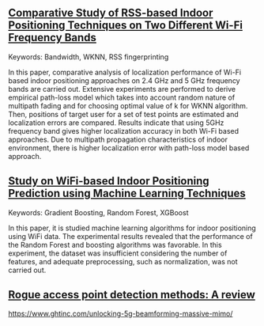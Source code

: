 ## [Comparative Study of RSS-based Indoor Positioning Techniques on Two Different Wi-Fi Frequency Bands](https://ieeexplore.ieee.org/document/9158211)

Keywords: Bandwidth, WKNN, RSS fingerprinting

In this paper, comparative analysis of localization performance of Wi-Fi based indoor positioning approaches on 2.4 GHz and 5 GHz frequency bands are carried out. Extensive experiments are performed to derive empirical path-loss model which takes into account random nature of multipath fading and for choosing optimal value of k for WKNN algorithm. Then, positions of target user for a set of test points are estimated and localization errors are compared. Results indicate that using 5GHz frequency band gives higher localization accuracy in both Wi-Fi based approaches. Due to multipath propagation characteristics of indoor environment, there is higher localization error with path-loss model based approach.

## [Study on WiFi-based Indoor Positioning Prediction using Machine Learning Techniques](https://ieeexplore.ieee.org/document/10393117) 

Keywords: Gradient Boosting, Random Forest, XGBoost

In this paper, it is studied machine learning algorithms for indoor positioning using WiFi data. The experimental results revealed that the performance of the Random Forest and boosting algorithms was favorable. In this experiment, the dataset was insufficient considering the number of features, and adequate preprocessing, such as normalization, was not carried out.


## [Rogue access point detection methods: A review](https://ieeexplore.ieee.org/document/7034106) 

https://www.ghtinc.com/unlocking-5g-beamforming-massive-mimo/